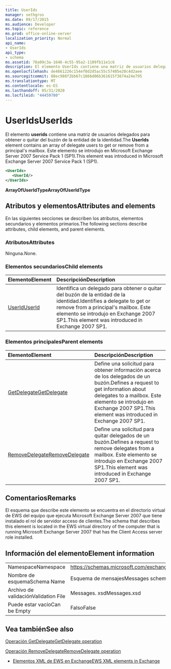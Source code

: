```yaml
---
title: UserIds
manager: sethgros
ms.date: 09/17/2015
ms.audience: Developer
ms.topic: reference
ms.prod: office-online-server
localization_priority: Normal
api_name:
- UserIds
api_type:
- schema
ms.assetid: 78a09c3a-1646-4c55-95a2-1109fb11e1c6
description: El elemento UserIds contiene una matriz de usuarios delegados para obtener o quitar del buzón de la entidad de la identidad. Este elemento se introdujo en Microsoft Exchange Server 2007 Service Pack 1 (SP1).
ms.openlocfilehash: de4661226c154ef0d2d5ac55c57405e20c4d2aee
ms.sourcegitcommit: 88ec988f2bb67c1866d06b361615f3674a24e795
ms.translationtype: MT
ms.contentlocale: es-ES
ms.lasthandoff: 05/31/2020
ms.locfileid: "44459780"
---
```

# <a name="userids"></a><span data-ttu-id="c405c-104">UserIds</span><span class="sxs-lookup"><span data-stu-id="c405c-104">UserIds</span></span>

<span data-ttu-id="c405c-105">El elemento **userids** contiene una matriz de usuarios delegados para obtener o quitar del buzón de la entidad de la identidad.</span><span class="sxs-lookup"><span data-stu-id="c405c-105">The **UserIds** element contains an array of delegate users to get or remove from a principal's mailbox.</span></span> <span data-ttu-id="c405c-106">Este elemento se introdujo en Microsoft Exchange Server 2007 Service Pack 1 (SP1).</span><span class="sxs-lookup"><span data-stu-id="c405c-106">This element was introduced in Microsoft Exchange Server 2007 Service Pack 1 (SP1).</span></span> 
  
```xml
<UserIds>
   <UserId/>
</UserIds>
```

 <span data-ttu-id="c405c-107">**ArrayOfUserIdType**</span><span class="sxs-lookup"><span data-stu-id="c405c-107">**ArrayOfUserIdType**</span></span>
## <a name="attributes-and-elements"></a><span data-ttu-id="c405c-108">Atributos y elementos</span><span class="sxs-lookup"><span data-stu-id="c405c-108">Attributes and elements</span></span>

<span data-ttu-id="c405c-109">En las siguientes secciones se describen los atributos, elementos secundarios y elementos primarios.</span><span class="sxs-lookup"><span data-stu-id="c405c-109">The following sections describe attributes, child elements, and parent elements.</span></span>
  
### <a name="attributes"></a><span data-ttu-id="c405c-110">Atributos</span><span class="sxs-lookup"><span data-stu-id="c405c-110">Attributes</span></span>

<span data-ttu-id="c405c-111">Ninguna.</span><span class="sxs-lookup"><span data-stu-id="c405c-111">None.</span></span>
  
### <a name="child-elements"></a><span data-ttu-id="c405c-112">Elementos secundarios</span><span class="sxs-lookup"><span data-stu-id="c405c-112">Child elements</span></span>

|<span data-ttu-id="c405c-113">**Elemento**</span><span class="sxs-lookup"><span data-stu-id="c405c-113">**Element**</span></span>|<span data-ttu-id="c405c-114">**Descripción**</span><span class="sxs-lookup"><span data-stu-id="c405c-114">**Description**</span></span>|
|:-----|:-----|
|[<span data-ttu-id="c405c-115">UserId</span><span class="sxs-lookup"><span data-stu-id="c405c-115">UserId</span></span>](userid.md) <br/> |<span data-ttu-id="c405c-116">Identifica un delegado para obtener o quitar del buzón de la entidad de la identidad.</span><span class="sxs-lookup"><span data-stu-id="c405c-116">Identifies a delegate to get or remove from a principal's mailbox.</span></span> <span data-ttu-id="c405c-117">Este elemento se introdujo en Exchange 2007 SP1.</span><span class="sxs-lookup"><span data-stu-id="c405c-117">This element was introduced in Exchange 2007 SP1.</span></span>  <br/> |
   
### <a name="parent-elements"></a><span data-ttu-id="c405c-118">Elementos principales</span><span class="sxs-lookup"><span data-stu-id="c405c-118">Parent elements</span></span>

|<span data-ttu-id="c405c-119">**Elemento**</span><span class="sxs-lookup"><span data-stu-id="c405c-119">**Element**</span></span>|<span data-ttu-id="c405c-120">**Descripción**</span><span class="sxs-lookup"><span data-stu-id="c405c-120">**Description**</span></span>|
|:-----|:-----|
|[<span data-ttu-id="c405c-121">GetDelegate</span><span class="sxs-lookup"><span data-stu-id="c405c-121">GetDelegate</span></span>](getdelegate.md) <br/> |<span data-ttu-id="c405c-122">Define una solicitud para obtener información acerca de los delegados de un buzón.</span><span class="sxs-lookup"><span data-stu-id="c405c-122">Defines a request to get information about delegates to a mailbox.</span></span> <span data-ttu-id="c405c-123">Este elemento se introdujo en Exchange 2007 SP1.</span><span class="sxs-lookup"><span data-stu-id="c405c-123">This element was introduced in Exchange 2007 SP1.</span></span>  <br/> |
|[<span data-ttu-id="c405c-124">RemoveDelegate</span><span class="sxs-lookup"><span data-stu-id="c405c-124">RemoveDelegate</span></span>](removedelegate.md) <br/> |<span data-ttu-id="c405c-125">Define una solicitud para quitar delegados de un buzón.</span><span class="sxs-lookup"><span data-stu-id="c405c-125">Defines a request to remove delegates from a mailbox.</span></span> <span data-ttu-id="c405c-126">Este elemento se introdujo en Exchange 2007 SP1.</span><span class="sxs-lookup"><span data-stu-id="c405c-126">This element was introduced in Exchange 2007 SP1.</span></span>  <br/> |
   
## <a name="remarks"></a><span data-ttu-id="c405c-127">Comentarios</span><span class="sxs-lookup"><span data-stu-id="c405c-127">Remarks</span></span>

<span data-ttu-id="c405c-128">El esquema que describe este elemento se encuentra en el directorio virtual de EWS del equipo que ejecuta Microsoft Exchange Server 2007 que tiene instalado el rol de servidor acceso de clientes.</span><span class="sxs-lookup"><span data-stu-id="c405c-128">The schema that describes this element is located in the EWS virtual directory of the computer that is running Microsoft Exchange Server 2007 that has the Client Access server role installed.</span></span>
  
## <a name="element-information"></a><span data-ttu-id="c405c-129">Información del elemento</span><span class="sxs-lookup"><span data-stu-id="c405c-129">Element information</span></span>

|||
|:-----|:-----|
|<span data-ttu-id="c405c-130">Namespace</span><span class="sxs-lookup"><span data-stu-id="c405c-130">Namespace</span></span>  <br/> |https://schemas.microsoft.com/exchange/services/2006/messages  <br/> |
|<span data-ttu-id="c405c-131">Nombre de esquema</span><span class="sxs-lookup"><span data-stu-id="c405c-131">Schema Name</span></span>  <br/> |<span data-ttu-id="c405c-132">Esquema de mensajes</span><span class="sxs-lookup"><span data-stu-id="c405c-132">Messages schema</span></span>  <br/> |
|<span data-ttu-id="c405c-133">Archivo de validación</span><span class="sxs-lookup"><span data-stu-id="c405c-133">Validation File</span></span>  <br/> |<span data-ttu-id="c405c-134">Messages. xsd</span><span class="sxs-lookup"><span data-stu-id="c405c-134">Messages.xsd</span></span>  <br/> |
|<span data-ttu-id="c405c-135">Puede estar vacío</span><span class="sxs-lookup"><span data-stu-id="c405c-135">Can be Empty</span></span>  <br/> |<span data-ttu-id="c405c-136">Falso</span><span class="sxs-lookup"><span data-stu-id="c405c-136">False</span></span>  <br/> |
   
## <a name="see-also"></a><span data-ttu-id="c405c-137">Vea también</span><span class="sxs-lookup"><span data-stu-id="c405c-137">See also</span></span>



[<span data-ttu-id="c405c-138">Operación GetDelegate</span><span class="sxs-lookup"><span data-stu-id="c405c-138">GetDelegate operation</span></span>](getdelegate-operation.md)
  
[<span data-ttu-id="c405c-139">Operación RemoveDelegate</span><span class="sxs-lookup"><span data-stu-id="c405c-139">RemoveDelegate operation</span></span>](removedelegate-operation.md)


- [<span data-ttu-id="c405c-140">Elementos XML de EWS en Exchange</span><span class="sxs-lookup"><span data-stu-id="c405c-140">EWS XML elements in Exchange</span></span>](ews-xml-elements-in-exchange.md)

